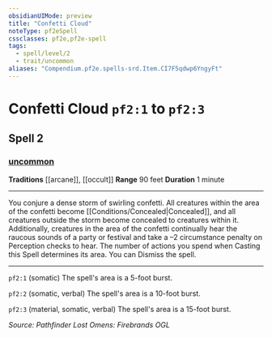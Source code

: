 ```yaml
---
obsidianUIMode: preview
title: "Confetti Cloud"
noteType: pf2eSpell
cssclasses: pf2e,pf2e-spell
tags:
  - spell/level/2
  - trait/uncommon
aliases: "Compendium.pf2e.spells-srd.Item.CI7F5qdwp6YngyFt" 
---
```

# Confetti Cloud  `pf2:1` to `pf2:3`  
## Spell 2
### [uncommon](uncommon "Uncommon Rarity Trait")
**Traditions** [[arcane]], [[occult]]
**Range** 90 feet
**Duration** 1 minute
* * * 
You conjure a dense storm of swirling confetti. All creatures within the area of the confetti become [[Conditions/Concealed|Concealed]], and all creatures outside the storm become concealed to creatures within it. Additionally, creatures in the area of the confetti continually hear the raucous sounds of a party or festival and take a –2 circumstance penalty on Perception checks to hear. The number of actions you spend when Casting this Spell determines its area. You can Dismiss the spell.

* * *

`pf2:1` (somatic) The spell's area is a 5-foot burst.

`pf2:2` (somatic, verbal) The spell's area is a 10-foot burst.

`pf2:3` (material, somatic, verbal) The spell's area is a 15-foot burst.

*Source: Pathfinder Lost Omens: Firebrands*
*OGL*